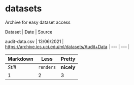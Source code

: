 # datasets
Archive for easy dataset access

Dataset | Date | Source

audit-data.csv | 13/06/2021 | https://archive.ics.uci.edu/ml/datasets/Audit+Data
| --- | --- |


Markdown | Less | Pretty
--- | --- | ---
*Still* | `renders` | **nicely**
1 | 2 | 3
